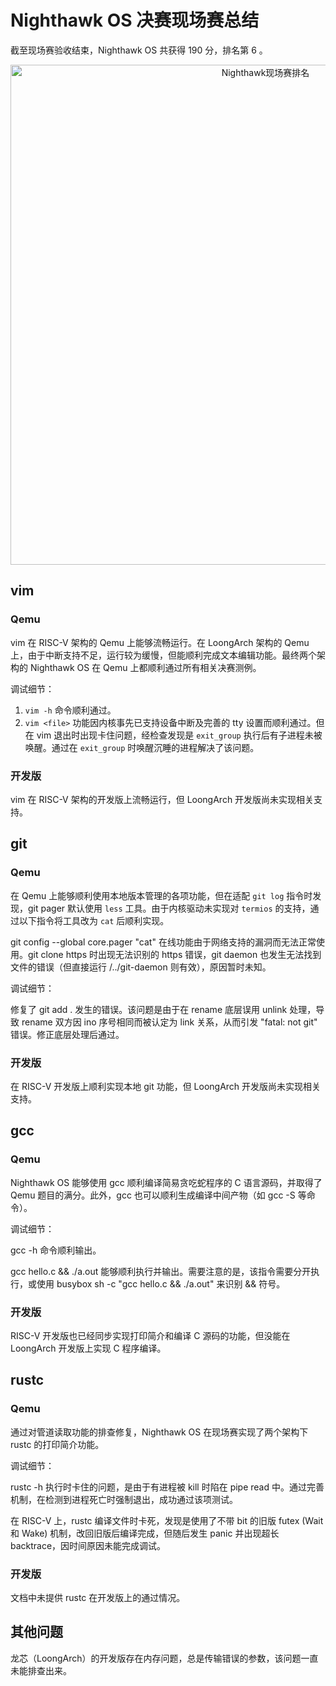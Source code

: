 # Nighthawk OS 决赛现场赛总结

截至现场赛验收结束，Nighthawk OS 共获得 190 分，排名第 6 。

<div align="center">
  <img src="./assets/onsite_leaderboard.png" alt="Nighthawk现场赛排名" width="800"/>
</div>

## vim

### Qemu
vim 在 RISC-V 架构的 Qemu 上能够流畅运行。在 LoongArch 架构的 Qemu 上，由于中断支持不足，运行较为缓慢，但能顺利完成文本编辑功能。最终两个架构的 Nighthawk OS 在 Qemu 上都顺利通过所有相关决赛测例。

调试细节：
1.  `vim -h` 命令顺利通过。
2.  `vim <file>` 功能因内核事先已支持设备中断及完善的 tty 设置而顺利通过。但在 vim 退出时出现卡住问题，经检查发现是 `exit_group` 执行后有子进程未被唤醒。通过在 `exit_group` 时唤醒沉睡的进程解决了该问题。

### 开发版
vim 在 RISC-V 架构的开发版上流畅运行，但 LoongArch 开发版尚未实现相关支持。

## git

### Qemu
在 Qemu 上能够顺利使用本地版本管理的各项功能，但在适配 `git log` 指令时发现，git pager 默认使用 `less` 工具。由于内核驱动未实现对 `termios` 的支持，通过以下指令将工具改为 `cat` 后顺利实现。


git config --global core.pager "cat"
在线功能由于网络支持的漏洞而无法正常使用。git clone https 时出现无法识别的 https 错误，git daemon 也发生无法找到文件的错误（但直接运行 /../git-daemon 则有效），原因暂时未知。

调试细节：

修复了 git add . 发生的错误。该问题是由于在 rename 底层误用 unlink 处理，导致 rename 双方因 ino 序号相同而被认定为 link 关系，从而引发 "fatal: not git" 错误。修正底层处理后通过。

### 开发版
在 RISC-V 开发版上顺利实现本地 git 功能，但 LoongArch 开发版尚未实现相关支持。

## gcc

### Qemu
Nighthawk OS 能够使用 gcc 顺利编译简易贪吃蛇程序的 C 语言源码，并取得了 Qemu 题目的满分。此外，gcc 也可以顺利生成编译中间产物（如 gcc -S 等命令）。

调试细节：

gcc -h 命令顺利输出。

gcc hello.c && ./a.out 能够顺利执行并输出。需要注意的是，该指令需要分开执行，或使用 busybox sh -c "gcc hello.c && ./a.out" 来识别 && 符号。

### 开发版
RISC-V 开发版也已经同步实现打印简介和编译 C 源码的功能，但没能在 LoongArch 开发版上实现 C 程序编译。

## rustc

### Qemu
通过对管道读取功能的排查修复，Nighthawk OS 在现场赛实现了两个架构下 rustc 的打印简介功能。

调试细节：

rustc -h 执行时卡住的问题，是由于有进程被 kill 时陷在 pipe read 中。通过完善机制，在检测到进程死亡时强制退出，成功通过该项测试。

在 RISC-V 上，rustc 编译文件时卡死，发现是使用了不带 bit 的旧版 futex (Wait 和 Wake) 机制，改回旧版后编译完成，但随后发生 panic 并出现超长 backtrace，因时间原因未能完成调试。

### 开发版

文档中未提供 rustc 在开发版上的通过情况。

## 其他问题

龙芯（LoongArch）的开发版存在内存问题，总是传输错误的参数，该问题一直未能排查出来。